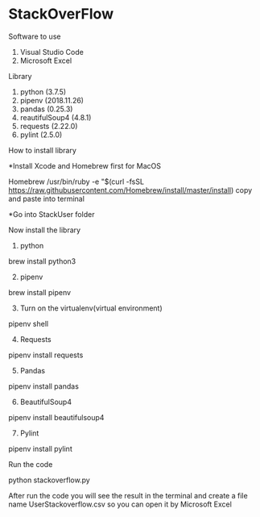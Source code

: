 # StackOverFlow

Software to use

1. Visual Studio Code
2. Microsoft Excel

Library

1. python (3.7.5)
2. pipenv (2018.11.26)
3. pandas (0.25.3)
4. reautifulSoup4 (4.8.1)
5. requests (2.22.0)
6. pylint (2.5.0)

How to install library

*Install Xcode and Homebrew first for MacOS

Homebrew
/usr/bin/ruby -e "$(curl -fsSL https://raw.githubusercontent.com/Homebrew/install/master/install) copy and paste into terminal

*Go into StackUser folder 

Now install the library

1. python

brew install python3


2. pipenv

brew install pipenv


3. Turn on the virtualenv(virtual environment)

pipenv shell


4. Requests

pipenv install requests


5. Pandas

pipenv install pandas


6. BeautifulSoup4

pipenv install beautifulsoup4


7. Pylint

pipenv install pylint



Run the code 

python stackoverflow.py

 
After run the code you will see the result in the terminal and create a file name UserStackoverflow.csv so you can open it by Microsoft Excel
